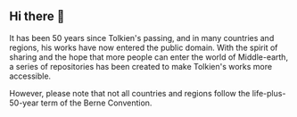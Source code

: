 ## Hi there 👋

It has been 50 years since Tolkien's passing, and in many countries and regions, his works have now entered the public domain. With the spirit of sharing and the hope that more people can enter the world of Middle-earth, a series of repositories has been created to make Tolkien's works more accessible.

However, please note that not all countries and regions follow the life-plus-50-year term of the Berne Convention.
